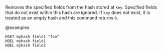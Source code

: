 Removes the specified fields from the hash stored at `key`.
Specified fields that do not exist within this hash are ignored.
If `key` does not exist, it is treated as an empty hash and this command returns
`0`.

@examples

```cli
HSET myhash field1 "foo"
HDEL myhash field1
HDEL myhash field2
```

